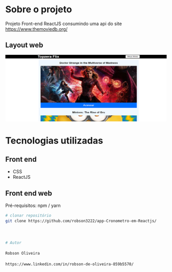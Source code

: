 

# Sobre o projeto

Projeto Front-end ReactJS consumindo uma api  do site  https://www.themoviedb.org/



## Layout web
![Web 1](https://github.com/robson3222/consumindo-umapi-com-react/blob/main/topzerafilme.png)



# Tecnologias utilizadas

## Front end
- CSS 
- ReactJS

## Front end web
Pré-requisitos: npm / yarn

```bash
# clonar repositório
git clone https://github.com/robson3222/app-Cronometro-em-Reactjs/



# Autor

Robson Oliveira

https://www.linkedin.com/in/robson-de-oliveira-859b5570/
